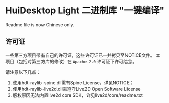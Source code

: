 # HuiDesktop Light 二进制库 "一键编译"

Readme file is now Chinese only.

## 许可证

一些第三方项目带有自己的许可证，这些许可证已一并拷贝至NOTICE文件。
本项目（包括对第三方库的修改）在 `Apache-2.0` 许可证下许可给您。

请注意以下几点：

1. 使用hdt-raylib-spine.dll需有Spine License，详见NOTICE；
2. 使用hdt-raylib-live2d.dll需遵守Live2D Open Software License
3. 版权原因无法内置live2d core SDK，详见live2d/core/readme.txt
